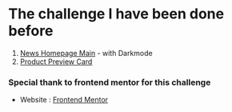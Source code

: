 # The challenge I have been done before

1. [News Homepage Main](./news-homepage-main) - with Darkmode
2. [Product Preview Card](./product-preview-card-component-main)

### Special thank to frontend mentor for this challenge

- Website : [Frontend Mentor](https://www.frontendmentor.io/)
